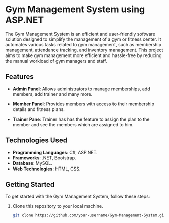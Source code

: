 # Gym Management System using ASP.NET

The Gym Management System is an efficient and user-friendly software solution designed to simplify the management of a gym or fitness center. It automates various tasks related to gym management, such as membership management, attendance tracking, and inventory management. This project aims to make gym management more efficient and hassle-free by reducing the manual workload of gym managers and staff.

## Features

- **Admin Panel**: Allows administrators to manage memberships, add members, add trainer and many more.

- **Member Panel**: Provides members with access to their membership details and fitness plans.

- **Trainer Pane**: Trainer has has the feature to assign the plan to the member and see the members which are assigned to him.

## Technologies Used

- **Programming Languages**: C#, ASP.NET.
- **Frameworks**: .NET, Bootstrap.
- **Database**: MySQL.
- **Web Technologies**: HTML, CSS.

## Getting Started

To get started with the Gym Management System, follow these steps:

1. Clone this repository to your local machine.

   ```bash
   git clone https://github.com/your-username/Gym-Management-System.git
